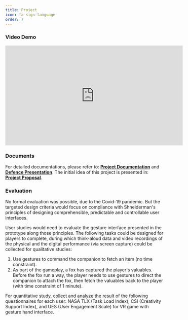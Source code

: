 ```yaml
---
title: Project
icon: fa-sign-language
order: 7
---
```

### Video Demo


<iframe width="560" height="315" src="http://lindazhanghf.github.io/ms-video" frameborder="0" allow="accelerometer; autoplay; clipboard-write; encrypted-media; gyroscope; picture-in-picture" allowfullscreen></iframe><br/>


### Documents

For detailed documentations, please refer to: <a href="https://drive.google.com/open?id=1I5cARrjF9TYZXxFUK9tdSBzoi-KT6lu5" target="_blank"><b>Project Documentation</b></a> and <a href="https://drive.google.com/open?id=1I5cARrjF9TYZXxFUK9tdSBzoi-KT6lu5" target="_blank"><b>Defence Presentation</b></a>. The initial idea of this project is presented in: <a href="https://drive.google.com/open?id=1I5cARrjF9TYZXxFUK9tdSBzoi-KT6lu5" target="_blank"><b>Project Proposal</b></a>.

### Evaluation
No formal evaluation was possible, due to the Covid-19 pandemic. But the targeted design criteria would focus on compliance with Shneiderman's principles of designing comprehensible, predictable and controllable user interfaces.

User studies would need to evaluate the gesture interface presented in the prototype along those principles. The following tasks could be designed for players to complete, during which think-aloud data and video recordings of the physical and the digital performance (via screen capture) could be collected for qualitative studies:
1. Use gestures to command the companion to fetch an item (no time constraint).
2. As part of the gameplay, a fox has captured the player's valuables. Before the fox run a way, the player needs to use gestures to direct the companion to attach the fox, then fetch the valuables back to the player (with time constraint of 1 minute).

For quantitative study, collect and analyze the result of the following questionnaires for each user: NASA TLX (Task Load Index), CSI (Creativity Support Index), and UES (User Engagement Scale) for VR game with gesture hand interface.
